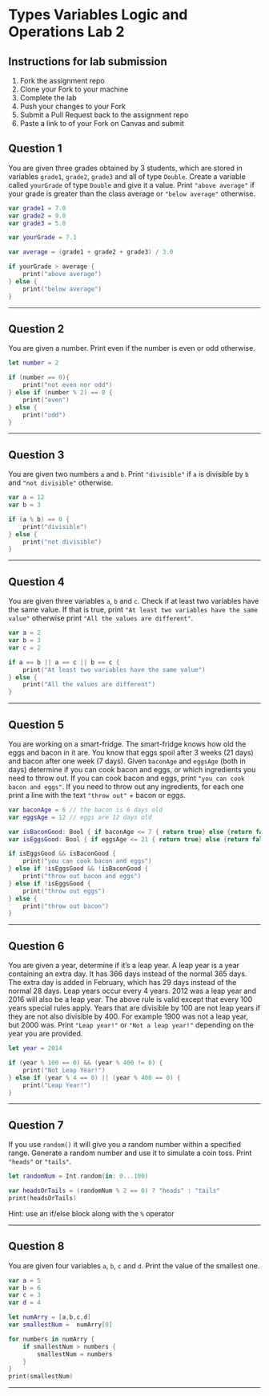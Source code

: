 # Types Variables Logic and Operations Lab 2

## Instructions for lab submission

1. Fork the assignment repo
1. Clone your Fork to your machine
1. Complete the lab
1. Push your changes to your Fork
1. Submit a Pull Request back to the assignment repo
1. Paste a link to of your Fork on Canvas and submit

## Question 1

You are given three grades obtained by 3 students, which are stored in variables `grade1`, `grade2`, `grade3` and all of type `Double`.
Create a variable called `yourGrade` of type `Double` and give it a value.
Print `"above average"` if your grade is greater than the class average or `"below average"` otherwise.

```swift
var grade1 = 7.0
var grade2 = 9.0
var grade3 = 5.0

var yourGrade = 7.1

var average = (grade1 + grade2 + grade3) / 3.0

if yourGrade > average {
    print("above average")
} else {
    print("below average")
}

```

***
## Question 2

You are given a number. Print even if the number is even or odd otherwise.

```swift
let number = 2

if (number == 0){
    print("not even nor odd")
} else if (number % 2) == 0 {
    print("even")
} else {
    print("odd")
}
```

***
## Question 3

You are given two numbers `a` and `b`. Print `"divisible"` if `a` is divisible by `b` and `"not divisible"` otherwise.

```swift
var a = 12
var b = 3

if (a % b) == 0 {
    print("divisible")
} else {
    print("not divisible")
}
```

***
## Question 4

You are given three variables `a`, `b` and `c`. Check if at least two variables have the same value. If that is true, print `"At least two variables have the same value"` otherwise print `"All the values are different"`.

```swift
var a = 2
var b = 3
var c = 2

if a == b || a == c || b == c {
    print("At least two variables have the same value")
} else {
    print("All the values are different")
}
```

***
## Question 5

You are working on a smart-fridge. The smart-fridge knows how old the eggs and bacon in it are. You know that eggs spoil after 3 weeks (21 days) and bacon after one week (7 days). Given `baconAge` and `eggsAge` (both in days) determine if you can cook bacon and eggs, or which ingredients you need to throw out. If you can cook bacon and eggs, print `"you can cook bacon and eggs"`. If you need to throw out any ingredients, for each one print a line with the text `"throw out"` + bacon or eggs.

```swift
var baconAge = 6 // the bacon is 6 days old
var eggsAge = 12 // eggs are 12 days old

var isBaconGood: Bool { if baconAge <= 7 { return true} else {return false} }
var isEggsGood: Bool { if eggsAge <= 21 { return true} else {return false} }

if isEggsGood && isBaconGood {
    print("you can cook bacon and eggs")
} else if !isEggsGood && !isBaconGood {
    print("throw out bacon and eggs")
} else if !isEggsGood {
    print("throw out eggs")
} else {
    print("throw out bacon")
}
```

***
## Question 6

You are given a year, determine if it’s a leap year. A leap year is a year containing an extra day. It has 366 days instead of the normal 365 days. The extra day is added in February, which has 29 days instead of the normal 28 days. Leap years occur every 4 years. 2012 was a leap year and 2016 will also be a leap year.
The above rule is valid except that every 100 years special rules apply. Years that are divisible by 100 are not leap years if they are not also divisible by 400. For example 1900 was not a leap year, but 2000 was. Print `"Leap year!"` or `"Not a leap year!"` depending on the year you are provided.

```swift
let year = 2014

if (year % 100 == 0) && (year % 400 != 0) {
    print("Not Leap Year!")
} else if (year % 4 == 0) || (year % 400 == 0) {
    print("Leap Year!")
}
```

***
## Question 7

If you use `random()` it will give you a random number within a specified range. Generate a random number and use it to simulate a coin toss. Print `"heads"` or `"tails"`.

```swift
let randomNum = Int.random(in: 0...100)

var headsOrTails = (randomNum % 2 == 0) ? "heads" : "tails"
print(headsOrTails)
```

Hint: use an if/else block along with the `%` operator

***
## Question 8

You are given four variables `a`, `b`, `c` and `d`. Print the value of the smallest one.

```swift
var a = 5
var b = 6
var c = 3
var d = 4

let numArry = [a,b,c,d]
var smallestNum =  numArry[0]

for numbers in numArry {
    if smallestNum > numbers {
        smallestNum = numbers
    }
}
print(smallestNum)
```

***
